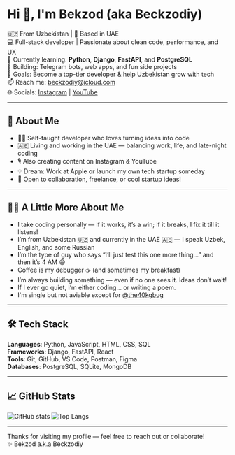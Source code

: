 # Hi 👋, I'm Bekzod (aka Beckzodiy)

🇺🇿 From Uzbekistan | 📍 Based in UAE  
💻 Full-stack developer | Passionate about clean code, performance, and UX  
🧠 Currently learning: **Python**, **Django**, **FastAPI**, and **PostgreSQL**  
🚀 Building: Telegram bots, web apps, and fun side projects  
🎯 Goals: Become a top-tier developer & help Uzbekistan grow with tech  
📫 Reach me: [beckzodiy@icloud.com](mailto:beckzodiy@icloud.com)  
🌐 Socials: [Instagram](https://instagram.com/beckzodiy) | [YouTube](https://youtube.com/@beckzodiy)

---

## 🧠 About Me

- 🧑‍💻 Self-taught developer who loves turning ideas into code  
- 🇦🇪 Living and working in the UAE — balancing work, life, and late-night coding  
- 🎙️ Also creating content on Instagram & YouTube  
- 💡 Dream: Work at Apple or launch my own tech startup someday  
- 🔄 Open to collaboration, freelance, or cool startup ideas!

---

## 🧍‍♂️ A Little More About Me
  
- I take coding personally — if it works, it’s a win; if it breaks, I fix it till it listens!  
- I’m from Uzbekistan 🇺🇿 and currently in the UAE 🇦🇪 — I speak Uzbek, English, and some Russian  
- I’m the type of guy who says “I’ll just test this one more thing…” and then it’s 4 AM 😅  
- Coffee is my debugger ☕ (and sometimes my breakfast)  
- I’m always building something — even if no one sees it. Ideas don’t wait!  
- If I ever go quiet, I’m either coding… or writing a poem.
- I'm single but not aviable except for [@the40kgbug](instagram.com/the40kgbug)
---

## 🛠️ Tech Stack

**Languages**: Python, JavaScript, HTML, CSS, SQL  
**Frameworks**: Django, FastAPI, React  
**Tools**: Git, GitHub, VS Code, Postman, Figma  
**Databases**: PostgreSQL, SQLite, MongoDB

---

## 📈 GitHub Stats

![GitHub stats](https://github-readme-stats.vercel.app/api?username=Single-Dev&show_icons=true&theme=tokyonight)
![Top Langs](https://github-readme-stats.vercel.app/api/top-langs/?username=Single-Dev&layout=compact&theme=tokyonight)

---

Thanks for visiting my profile — feel free to reach out or collaborate!  
✨ Bekzod a.k.a Beckzodiy
